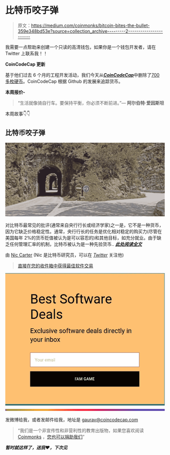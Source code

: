# 比特币咬子弹

> 原文：<https://medium.com/coinmonks/bitcoin-bites-the-bullet-359e348bd53e?source=collection_archive---------2----------------------->

我需要一点帮助来创建一个只读的高清钱包，如果你是一个钱包开发者，请在 Twitter 上联系我！！

**CoinCodeCap 更新**

基于他们过去 6 个月的工程开发活动，我们今天从[***CoinCodeCap***](https://coincodecap.com)中删除了[700 多枚硬币](https://twitter.com/coincodecap/status/1146353403406086144)。CoinCodeCap 根据 Github 的发展来追踪货币。

**本周报价-**

> “生活就像骑自行车。要保持平衡，你必须不断前进。”― **阿尔伯特·爱因斯坦**

本周故事👇👇

## 比特币咬子弹

![](img/c1547a8aa443b517b1cfb30615841161.png)

对比特币最常见的批评(通常来自央行行长或经济学家)之一是，它不是一种货币，因为它缺乏价格稳定性。通常，央行行长的任务是优化相对稳定的购买力(尽管在美国每年 2%的货币贬值被认为是可以容忍的)和其他目标，如充分就业。由于缺乏任何管理汇率的机制，比特币被认为是一种先验货币.. [***此处阅读全文***](/@nic__carter/bitcoin-bites-the-bullet-8005a2a62d29)

由 [Nic Carter](https://medium.com/u/a063100e6515?source=post_page-----359e348bd53e--------------------------------) (Nic 是比特币研究员，可以在 [*Twitter*](http://nic__carter) 关注他)

> [直接在您的收件箱中获得最佳软件交易](https://coincodecap.com/?utm_source=coinmonks)

[![](img/7c0b3dfdcbfea594cc0ae7d4f9bf6fcb.png)](https://coincodecap.com/?utm_source=coinmonks)![](img/bbd4c520f7a63777145b65e0ebc51cba.png)

发微博给我，或者发邮件给我，地址是 gaurav@coincodecap.com

> “我们是一个非宣传性和非营利性的教育出版物，如果您喜欢阅读 [Coinmonks](https://medium.com/coinmonks) ，[您也可以捐助我们](/coinmonks/monks-need-your-help-7440418d67ec)”

***暂时就这样了，送我❤️，下次见***